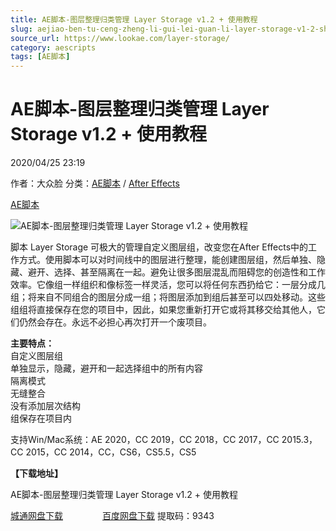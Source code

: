 ```yaml
---
title: AE脚本-图层整理归类管理 Layer Storage v1.2 + 使用教程
slug: aejiao-ben-tu-ceng-zheng-li-gui-lei-guan-li-layer-storage-v1-2-shi-yong-jiao-cheng
source_url: https://www.lookae.com/layer-storage/
category: aescripts
tags: [AE脚本]
---
```

# AE脚本-图层整理归类管理 Layer Storage v1.2 + 使用教程

2020/04/25 23:19

作者：大众脸
分类：[AE脚本](https://www.lookae.com/after-effects/aescripts/) / [After Effects](https://www.lookae.com/after-effects/)

[AE脚本](https://www.lookae.com/tag/ae%e8%84%9a%e6%9c%ac/)

![AE脚本-图层整理归类管理 Layer Storage v1.2 + 使用教程](https://www.lookae.com/wp-content/uploads/2020/04/Layer-Storage-.jpg "AE脚本-图层整理归类管理 Layer Storage v1.2 + 使用教程-LookAE.com")

脚本 Layer Storage 可极大的管理自定义图层组，改变您在After Effects中的工作方式。使用脚本可以对时间线中的图层进行整理，能创建图层组，然后单独、隐藏、避开、选择、甚至隔离在一起。避免让很多图层混乱而阻碍您的创造性和工作效率。它像组一样组织和像标签一样灵活，您可以将任何东西扔给它：一层分成几组；将来自不同组合的图层分成一组；将图层添加到组后甚至可以四处移动。这些组组将直接保存在您的项目中，因此，如果您重新打开它或将其移交给其他人，它们仍然会存在。永远不必担心再次打开一个废项目。

**主要特点：**  
自定义图层组  
单独显示，隐藏，避开和一起选择组中的所有内容  
隔离模式  
无缝整合  
没有添加层次结构  
组保存在项目内

支持Win/Mac系统：AE 2020，CC 2019，CC 2018，CC 2017，CC 2015.3，CC 2015，CC 2014，CC，CS6，CS5.5，CS5

**【下载地址】**

AE脚本-图层整理归类管理 Layer Storage v1.2 + 使用教程

[城通网盘下载](https://72k.us/file/680462-439757704)                [百度网盘下载](https://pan.baidu.com/s/12IXnL199PvafHQQE0bhCqg) 提取码：9343
